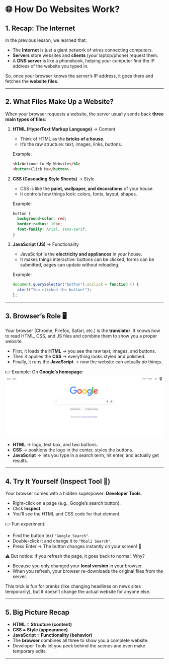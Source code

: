 # 🌐 How Do Websites Work?

## 1. Recap: The Internet

In the previous lesson, we learned that:

- The **Internet** is just a giant network of wires connecting computers.
- **Servers** store websites and **clients** (your laptop/phone) request them.
- A **DNS server** is like a phonebook, helping your computer find the IP address of the website you typed in.

So, once your browser knows the server’s IP address, it goes there and fetches the **website files**.

---

## 2. What Files Make Up a Website?

When your browser requests a website, the server usually sends back **three main types of files**:

1. **HTML (HyperText Markup Language)** → Content

   - Think of HTML as the **bricks of a house**.
   - It’s the raw structure: text, images, links, buttons.

   Example:

   ```html
   <h1>Welcome to My Website</h1>
   <button>Click Me</button>
   ```

2. **CSS (Cascading Style Sheets)** → Style

   - CSS is like the **paint, wallpaper, and decorations** of your house.
   - It controls how things look: colors, fonts, layout, shapes.

   Example:

   ```css
   button {
     background-color: red;
     border-radius: 10px;
     font-family: Arial, sans-serif;
   }
   ```

3. **JavaScript (JS)** → Functionality

   - JavaScript is the **electricity and appliances** in your house.
   - It makes things interactive: buttons can be clicked, forms can be submitted, pages can update without reloading.

   Example:

   ```javascript
   document.querySelector("button").onclick = function () {
     alert("You clicked the button!");
   };
   ```

---

## 3. Browser’s Role 🖥️

Your browser (Chrome, Firefox, Safari, etc.) is the **translator**. It knows how to read HTML, CSS, and JS files and combine them to show you a proper website.

- First, it loads the **HTML** → you see the raw text, images, and buttons.
- Then it applies the **CSS** → everything looks styled and polished.
- Finally, it runs the **JavaScript** → now the website can actually _do_ things.

👉 Example: On **Google’s homepage**:
![alt text](image-3.png)

- **HTML** → logo, text box, and two buttons.
- **CSS** → positions the logo in the center, styles the buttons.
- **JavaScript** → lets you type in a search term, hit enter, and actually get results.

---

## 4. Try It Yourself (Inspect Tool 🔎)

Your browser comes with a hidden superpower: **Developer Tools**.

- Right-click on a page (e.g., Google’s search button).
- Click **Inspect**.
- You’ll see the HTML and CSS code for that element.

👉 Fun experiment:

- Find the button text `"Google Search"`.
- Double-click it and change it to `"Mbali Search"`.
- Press Enter → The button changes instantly on your screen! 🎉

⚠️ But notice: If you refresh the page, it goes back to normal. Why?

- Because you only changed your **local version** in your browser.
- When you refresh, your browser re-downloads the original files from the server.

This trick is fun for pranks (like changing headlines on news sites temporarily), but it doesn’t change the actual website for anyone else.

---

## 5. Big Picture Recap

- **HTML = Structure (content)**
- **CSS = Style (appearance)**
- **JavaScript = Functionality (behavior)**
- The **browser** combines all three to show you a complete website.
- Developer Tools let you peek behind the scenes and even make temporary edits.

---
